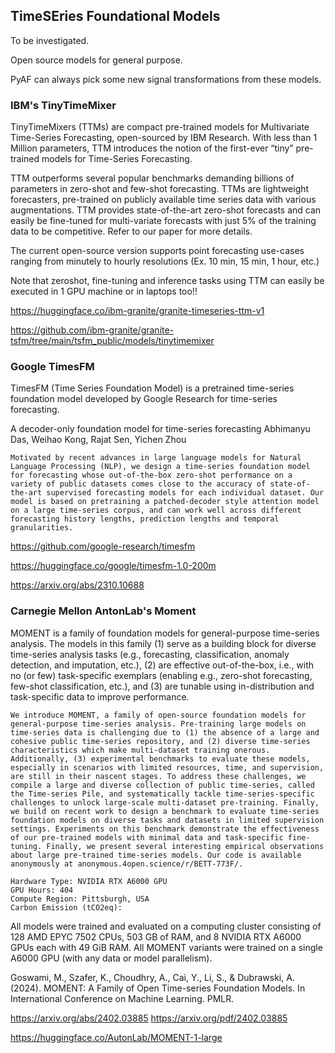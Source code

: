 ## TimeSEries Foundational Models

To be investigated.

Open source models for general purpose.

PyAF can always pick some new signal transformations from these models.

### IBM's TinyTimeMixer

TinyTimeMixers (TTMs) are compact pre-trained models for Multivariate Time-Series Forecasting, open-sourced by IBM Research. With less than 1 Million parameters, TTM introduces the notion of the first-ever “tiny” pre-trained models for Time-Series Forecasting.

TTM outperforms several popular benchmarks demanding billions of parameters in zero-shot and few-shot forecasting. TTMs are lightweight forecasters, pre-trained on publicly available time series data with various augmentations. TTM provides state-of-the-art zero-shot forecasts and can easily be fine-tuned for multi-variate forecasts with just 5% of the training data to be competitive. Refer to our paper for more details.

The current open-source version supports point forecasting use-cases ranging from minutely to hourly resolutions (Ex. 10 min, 15 min, 1 hour, etc.)

Note that zeroshot, fine-tuning and inference tasks using TTM can easily be executed in 1 GPU machine or in laptops too!!

https://huggingface.co/ibm-granite/granite-timeseries-ttm-v1

https://github.com/ibm-granite/granite-tsfm/tree/main/tsfm_public/models/tinytimemixer

### Google TimesFM

TimesFM (Time Series Foundation Model) is a pretrained time-series foundation model developed by Google Research for time-series forecasting.

A decoder-only foundation model for time-series forecasting
Abhimanyu Das, Weihao Kong, Rajat Sen, Yichen Zhou

    Motivated by recent advances in large language models for Natural Language Processing (NLP), we design a time-series foundation model for forecasting whose out-of-the-box zero-shot performance on a variety of public datasets comes close to the accuracy of state-of-the-art supervised forecasting models for each individual dataset. Our model is based on pretraining a patched-decoder style attention model on a large time-series corpus, and can work well across different forecasting history lengths, prediction lengths and temporal granularities.
    

https://github.com/google-research/timesfm

https://huggingface.co/google/timesfm-1.0-200m

https://arxiv.org/abs/2310.10688

### Carnegie Mellon AntonLab's Moment


MOMENT is a family of foundation models for general-purpose time-series analysis. The models in this family (1) serve as a building block for diverse time-series analysis tasks (e.g., forecasting, classification, anomaly detection, and imputation, etc.), (2) are effective out-of-the-box, i.e., with no (or few) task-specific exemplars (enabling e.g., zero-shot forecasting, few-shot classification, etc.), and (3) are tunable using in-distribution and task-specific data to improve performance.

    We introduce MOMENT, a family of open-source foundation models for general-purpose time-series analysis. Pre-training large models on time-series data is challenging due to (1) the absence of a large and cohesive public time-series repository, and (2) diverse time-series characteristics which make multi-dataset training onerous. Additionally, (3) experimental benchmarks to evaluate these models, especially in scenarios with limited resources, time, and supervision, are still in their nascent stages. To address these challenges, we compile a large and diverse collection of public time-series, called the Time-series Pile, and systematically tackle time-series-specific challenges to unlock large-scale multi-dataset pre-training. Finally, we build on recent work to design a benchmark to evaluate time-series foundation models on diverse tasks and datasets in limited supervision settings. Experiments on this benchmark demonstrate the effectiveness of our pre-trained models with minimal data and task-specific fine-tuning. Finally, we present several interesting empirical observations about large pre-trained time-series models. Our code is available anonymously at anonymous.4open.science/r/BETT-773F/. 

    Hardware Type: NVIDIA RTX A6000 GPU
    GPU Hours: 404
    Compute Region: Pittsburgh, USA
    Carbon Emission (tCO2eq):


All models were trained and evaluated on a computing cluster consisting of 128 AMD EPYC 7502 CPUs, 503 GB of RAM, and 8 NVIDIA RTX A6000 GPUs each with 49 GiB RAM. All MOMENT variants were trained on a single A6000 GPU (with any data or model parallelism).

Goswami, M., Szafer, K., Choudhry, A., Cai, Y., Li, S., & Dubrawski, A. (2024). MOMENT: A Family of Open Time-series Foundation Models. In International Conference on Machine Learning. PMLR.

https://arxiv.org/abs/2402.03885
https://arxiv.org/pdf/2402.03885


https://huggingface.co/AutonLab/MOMENT-1-large